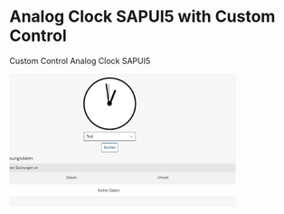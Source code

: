 # Analog Clock SAPUI5 with Custom Control
Custom Control Analog Clock SAPUI5

<img src="https://raw.githubusercontent.com/SaschaWaechter/sapui5_analog_clock/main/Preview_Analog_clock.JPG" alt="Analog Clock" width="400"/>
